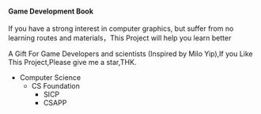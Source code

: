 #### Game Development Book

If you have a strong interest in computer graphics, but suffer from no learning routes and materials，This Project will help you learn better

A Gift For Game Developers and scientists (Inspired by Milo Yip),If you Like This Project,Please give me a star,THK.

* Computer Science
   * CS Foundation
        * SICP
        * CSAPP





